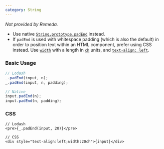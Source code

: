 ```yaml
---
category: String
---
```


_Not provided by Remeda._

- Use native [`String.prototype.padEnd`](https://developer.mozilla.org/en-US/docs/Web/JavaScript/Reference/Global_Objects/String/padEnd)
  instead.
- If `padEnd` is used with whitespace padding (which is also the default) in
  order to position text within an HTML component, prefer using CSS instead. Use
  [`width`](https://developer.mozilla.org/en-US/docs/Web/CSS/width) with a
  length in [`ch`](https://developer.mozilla.org/en-US/docs/Web/CSS/length#ch)
  units, and [`text-align: left`](https://developer.mozilla.org/en-US/docs/Web/CSS/text-align).

### Basic Usage

```ts
// Lodash
_.padEnd(input, n);
_.padEnd(input, n, padding);

// Native
input.padEnd(n);
input.padEnd(n, padding);
```

### CSS

```tsx
// Lodash
<pre>{_.padEnd(input, 20)}</pre>

// CSS
<div style="text-align:left;width:20ch">{input}</div>
```
